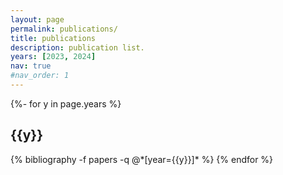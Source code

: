 ```yaml
---
layout: page
permalink: publications/
title: publications
description: publication list.
years: [2023, 2024]
nav: true
#nav_order: 1
---
```

<!-- _pages/publications.md-->
<div class="publications">

{%- for y in page.years %}
  <h2 class="year">{{y}}</h2>
  {% bibliography -f papers -q @*[year={{y}}]* %}
{% endfor %}

</div>
<!--
<p>You will be redirected to the main page within 3 seconds. If not redirected, please click <a href="{{ site.baseurl }}/">here</a>.</p>
-->
